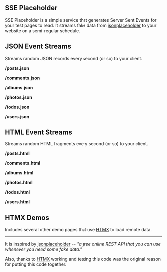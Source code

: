 ## SSE Placeholder

SSE Placeholder is a simple service that generates Server Sent Events for your test pages to read.  It streams fake data from [jsonplaceholder](https://jsonplaceholder.typicode.com) to your website on a semi-regular schedule.

## JSON Event Streams
Streams random JSON records every second (or so) to your client.

**/posts.json**

**/comments.json**

**/albums.json**

**/photos.json**

**/todos.json**

**/users.json**


## HTML Event Streams
Streams random HTML fragments every second (or so) to your client.

**/posts.html**

**/comments.html**

**/albums.html**

**/photos.html**

**/todos.html**

**/users.html**

## HTMX Demos
Includes several other demo pages that use [HTMX](https://htmx.org) to load remote data.

---

It is inspired by [jsonplaceholder](https://jsonplaceholder.typicode.com) -- *"a free online REST API that you can use whenever you need some fake data."* 

Also, thanks to [HTMX](https://htmx.org) working and testing this code was the original reason for putting this code together.